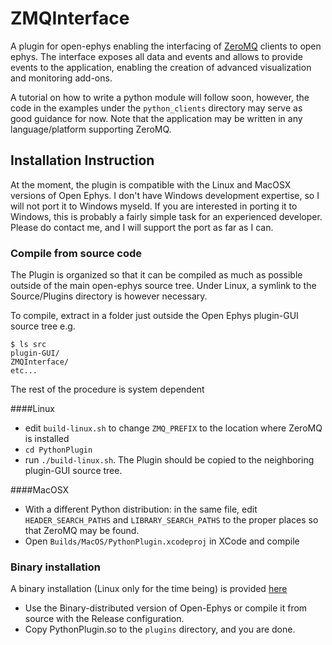 # ZMQInterface

A plugin for open-ephys enabling the interfacing of [ZeroMQ](http://zeromq.org) clients to open ephys. 
The interface exposes all data and events and allows to provide events to the application, enabling the creation of advanced visualization and monitoring add-ons.

A tutorial on how to write a python module will follow soon, however, the code in the examples under the `python_clients` directory may serve as good guidance for now. Note that the application may be written in any language/platform supporting ZeroMQ.

## Installation Instruction

At the moment, the plugin is compatible with the Linux and MacOSX versions of Open Ephys. I don't have Windows development expertise, so I will not port it to Windows myseld. If you are interested in porting it to Windows, this is probably a fairly simple task for an experienced developer. Please do contact me, and I will support the port as far as I can. 

### Compile from source code

The Plugin is organized so that it can be compiled as much as possible outside of the main open-ephys source tree. Under Linux, a symlink to the Source/Plugins directory is however necessary. 


To compile, extract in a folder just outside the Open Ephys plugin-GUI source tree
e.g. 

```
$ ls src
plugin-GUI/
ZMQInterface/
etc...
```

The rest of the procedure is system dependent

####Linux 
- edit `build-linux.sh` to change `ZMQ_PREFIX` to the location where ZeroMQ is installed 
- `cd PythonPlugin`
- run `./build-linux.sh`. The Plugin should be copied to the neighboring plugin-GUI source tree. 

####MacOSX

- With a different Python distribution: in the same file, edit `HEADER_SEARCH_PATHS` and `LIBRARY_SEARCH_PATHS` to the proper places so that ZeroMQ may be found. 
- Open `Builds/MacOS/PythonPlugin.xcodeproj` in XCode and compile


### Binary installation 
A binary installation (Linux only for the time being) is provided [here](https://github.com/fpbattaglia/ZMQInterface-linux-binaries)

- Use the Binary-distributed version of Open-Ephys or compile it from source with the Release configuration. 
- Copy PythonPlugin.so to the `plugins` directory, and you are done. 



 



